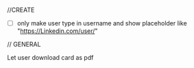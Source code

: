 //CREATE

- [ ] only make user type in username and show placeholder like "https://Linkedin.com/user/"

// GENERAL

Let user download card as pdf
